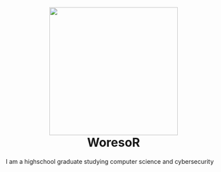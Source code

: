 <h1><div id="header" align="center">
  <img src="https://media4.giphy.com/media/Qo2dupDib32rkTY4hX/giphy.gif?cid=ecf05e47986jz3qnfg9ep2sobrovw2okpy9vihpf7juh30gd&rid=giphy.gif" width="300"/>
</div>
<div align ="center">WoresoR</div>
</h1>
I am a highschool graduate studying computer science and cybersecurity
